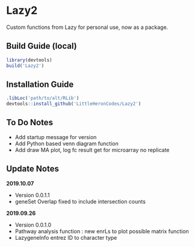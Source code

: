 # Lazy2
Custom functions from Lazy for personal use, now as a package.

## Build Guide (local)

```R
library(devtools)
build('Lazy2')
```

## Installation Guide

```R
.libLoc('path/to/alt/RLib')
devtools::install_github('LittleHeronCodes/Lazy2')
```

## To Do Notes

* Add startup message for version
* Add Python based venn diagram function
* Add draw MA plot, log fc result get for microarray no replicate


## Update Notes

**2019.10.07**

* Version 0.0.1.1
* geneSet Overlap fixed to include intersection counts


**2019.09.26**

* Version 0.0.1.0
* Pathway analysis function : new enrLs to plot possible matrix function
* LazygeneInfo entrez ID to character type